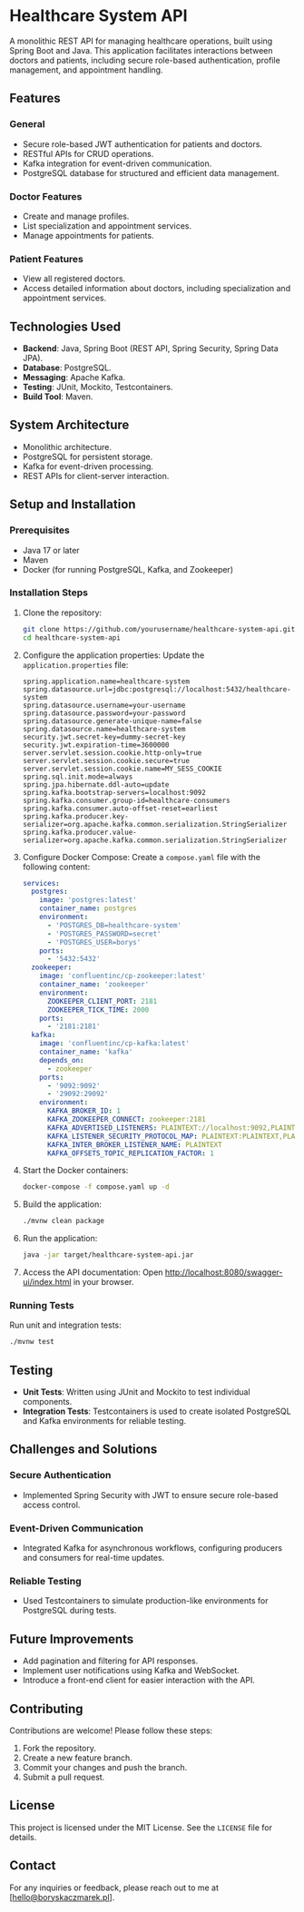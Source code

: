 # Healthcare System API

A monolithic REST API for managing healthcare operations, built using Spring Boot and Java. This application facilitates interactions between doctors and patients, including secure role-based authentication, profile management, and appointment handling.

## Features

### General
- Secure role-based JWT authentication for patients and doctors.
- RESTful APIs for CRUD operations.
- Kafka integration for event-driven communication.
- PostgreSQL database for structured and efficient data management.

### Doctor Features
- Create and manage profiles.
- List specialization and appointment services.
- Manage appointments for patients.

### Patient Features
- View all registered doctors.
- Access detailed information about doctors, including specialization and appointment services.

## Technologies Used

- **Backend**: Java, Spring Boot (REST API, Spring Security, Spring Data JPA).
- **Database**: PostgreSQL.
- **Messaging**: Apache Kafka.
- **Testing**: JUnit, Mockito, Testcontainers.
- **Build Tool**: Maven.

## System Architecture

- Monolithic architecture.
- PostgreSQL for persistent storage.
- Kafka for event-driven processing.
- REST APIs for client-server interaction.

## Setup and Installation

### Prerequisites
- Java 17 or later
- Maven
- Docker (for running PostgreSQL, Kafka, and Zookeeper)

### Installation Steps

1. Clone the repository:
   ```bash
   git clone https://github.com/yourusername/healthcare-system-api.git
   cd healthcare-system-api
   ```

2. Configure the application properties:
   Update the `application.properties` file:
   ```properties
   spring.application.name=healthcare-system
   spring.datasource.url=jdbc:postgresql://localhost:5432/healthcare-system
   spring.datasource.username=your-username
   spring.datasource.password=your-password
   spring.datasource.generate-unique-name=false
   spring.datasource.name=healthcare-system
   security.jwt.secret-key=dummy-secret-key
   security.jwt.expiration-time=3600000
   server.servlet.session.cookie.http-only=true
   server.servlet.session.cookie.secure=true
   server.servlet.session.cookie.name=MY_SESS_COOKIE
   spring.sql.init.mode=always
   spring.jpa.hibernate.ddl-auto=update
   spring.kafka.bootstrap-servers=localhost:9092
   spring.kafka.consumer.group-id=healthcare-consumers
   spring.kafka.consumer.auto-offset-reset=earliest
   spring.kafka.producer.key-serializer=org.apache.kafka.common.serialization.StringSerializer
   spring.kafka.producer.value-serializer=org.apache.kafka.common.serialization.StringSerializer
   ```

3. Configure Docker Compose:
   Create a `compose.yaml` file with the following content:
   ```yaml
   services:
     postgres:
       image: 'postgres:latest'
       container_name: postgres
       environment:
         - 'POSTGRES_DB=healthcare-system'
         - 'POSTGRES_PASSWORD=secret'
         - 'POSTGRES_USER=borys'
       ports:
         - '5432:5432'
     zookeeper:
       image: 'confluentinc/cp-zookeeper:latest'
       container_name: 'zookeeper'
       environment:
         ZOOKEEPER_CLIENT_PORT: 2181
         ZOOKEEPER_TICK_TIME: 2000
       ports:
         - '2181:2181'
     kafka:
       image: 'confluentinc/cp-kafka:latest'
       container_name: 'kafka'
       depends_on:
         - zookeeper
       ports:
         - '9092:9092'
         - '29092:29092'
       environment:
         KAFKA_BROKER_ID: 1
         KAFKA_ZOOKEEPER_CONNECT: zookeeper:2181
         KAFKA_ADVERTISED_LISTENERS: PLAINTEXT://localhost:9092,PLAINTEXT_HOST://localhost:29092
         KAFKA_LISTENER_SECURITY_PROTOCOL_MAP: PLAINTEXT:PLAINTEXT,PLAINTEXT_HOST:PLAINTEXT
         KAFKA_INTER_BROKER_LISTENER_NAME: PLAINTEXT
         KAFKA_OFFSETS_TOPIC_REPLICATION_FACTOR: 1
   ```

4. Start the Docker containers:
   ```bash
   docker-compose -f compose.yaml up -d
   ```

5. Build the application:
   ```bash
   ./mvnw clean package
   ```

6. Run the application:
   ```bash
   java -jar target/healthcare-system-api.jar
   ```

7. Access the API documentation:
   Open [http://localhost:8080/swagger-ui/index.html](http://localhost:8080/swagger-ui/index.html) in your browser.

### Running Tests

Run unit and integration tests:
```bash
./mvnw test
```

## Testing

- **Unit Tests**: Written using JUnit and Mockito to test individual components.
- **Integration Tests**: Testcontainers is used to create isolated PostgreSQL and Kafka environments for reliable testing.

## Challenges and Solutions

### Secure Authentication
- Implemented Spring Security with JWT to ensure secure role-based access control.

### Event-Driven Communication
- Integrated Kafka for asynchronous workflows, configuring producers and consumers for real-time updates.

### Reliable Testing
- Used Testcontainers to simulate production-like environments for PostgreSQL during tests.

## Future Improvements
- Add pagination and filtering for API responses.
- Implement user notifications using Kafka and WebSocket.
- Introduce a front-end client for easier interaction with the API.

## Contributing

Contributions are welcome! Please follow these steps:

1. Fork the repository.
2. Create a new feature branch.
3. Commit your changes and push the branch.
4. Submit a pull request.

## License

This project is licensed under the MIT License. See the `LICENSE` file for details.

## Contact

For any inquiries or feedback, please reach out to me at [hello@boryskaczmarek.pl].
